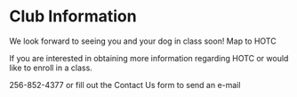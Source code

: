 # Club Information

We look forward to seeing you
and your dog in class soon!
Map to HOTC

If you are interested in obtaining
more information regarding HOTC or would like to enroll in a class.

256-852-4377
or fill out the Contact Us form to send an e-mail
